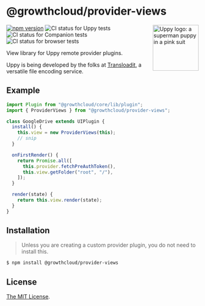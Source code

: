# @growthcloud/provider-views

<img src="https://uppy.io/images/logos/uppy-dog-head-arrow.svg" width="120" alt="Uppy logo: a superman puppy in a pink suit" align="right">

[![npm version](https://img.shields.io/npm/v/@growthcloud/provider-views.svg?style=flat-square)](https://www.npmjs.com/package/@growthcloud/provider-views)
![CI status for Uppy tests](https://github.com/transloadit/uppy/workflows/Tests/badge.svg)
![CI status for Companion tests](https://github.com/transloadit/uppy/workflows/Companion/badge.svg)
![CI status for browser tests](https://github.com/transloadit/uppy/workflows/End-to-end%20tests/badge.svg)

View library for Uppy remote provider plugins.

Uppy is being developed by the folks at [Transloadit](https://transloadit.com), a versatile file encoding service.

## Example

```js
import Plugin from "@growthcloud/core/lib/plugin";
import { ProviderViews } from "@growthcloud/provider-views";

class GoogleDrive extends UIPlugin {
  install() {
    this.view = new ProviderViews(this);
    // snip
  }

  onFirstRender() {
    return Promise.all([
      this.provider.fetchPreAuthToken(),
      this.view.getFolder("root", "/"),
    ]);
  }

  render(state) {
    return this.view.render(state);
  }
}
```

## Installation

> Unless you are creating a custom provider plugin, you do not need to install this.

```bash
$ npm install @growthcloud/provider-views
```

<!-- Undocumented currently
## Documentation

Documentation for this plugin can be found on the [Uppy website](https://uppy.io/docs/DOC_PAGE_HERE).
-->

## License

[The MIT License](./LICENSE).
